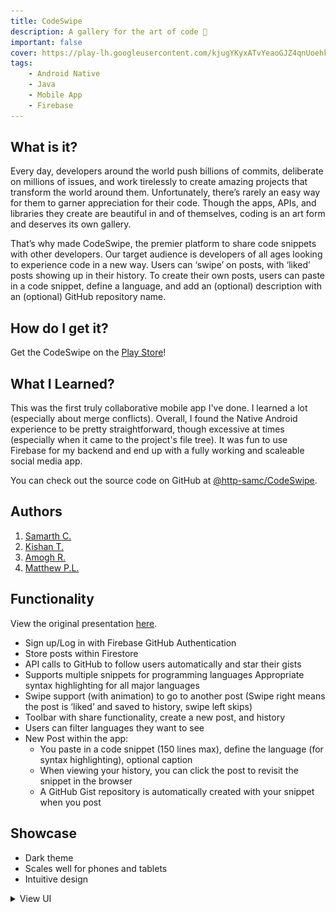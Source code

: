 ```yaml
---
title: CodeSwipe
description: A gallery for the art of code 💞
important: false
cover: https://play-lh.googleusercontent.com/kjugYKyxATvYeaoGJZ4qnUoehkFT6Le72_YQ6CUXqRt9pvzMjmDy_mM0fPMNrKO-ZI4=w720-h310-rw
tags:
    - Android Native
    - Java
    - Mobile App
    - Firebase
---
```


## What is it?
Every day, developers around the world push billions of commits, deliberate on millions of issues, and work tirelessly to create amazing projects that transform the world around them. Unfortunately, there’s rarely an easy way for them to garner appreciation for their code. Though the apps, APIs, and libraries they create are beautiful in and of themselves, coding is an art form and deserves its own gallery.

That’s why made CodeSwipe, the premier platform to share code snippets with other developers. Our target audience is developers of all ages looking to experience code in a new way. Users can ‘swipe’ on posts, with ‘liked’ posts showing up in their history. To create their own posts, users can paste in a code snippet, define a language, and add an (optional) description with an (optional) GitHub repository name.

## How do I get it?
Get the CodeSwipe on the [Play Store](https://play.google.com/store/apps/details?id=dev.smrth.www.codeswipe)!

## What I Learned?
This was the first truly collaborative mobile app I've done. I learned a lot (especially about merge conflicts). Overall, I found the Native Android experience to be pretty straightforward, though excessive at times (especially when it came to the project's file tree). It was fun to use Firebase for my backend and end up with a fully working and scaleable social media app.

You can check out the source code on GitHub at [@http-samc/CodeSwipe](https://github.com/http-samc/CodeSwipe).

## Authors
1. [Samarth C.](https://github.com/http-samc)
2. [Kishan T.](https://github.com/KishanTeeka)
3. [Amogh R.](https://github.com/booghaa)
4. [Matthew P.L.](https://github.com/bilbaothanos6)

## Functionality
View the original presentation [here](https://docs.google.com/presentation/d/1hbRp2vDYWBegtlSsMT9lSRWWYzY8sU5DWmXpRK2TjsQ/edit?usp=sharing).
- Sign up/Log in with Firebase GitHub Authentication
- Store posts within Firestore
- API calls to GitHub to follow users automatically and star their gists
- Supports multiple snippets for programming languages Appropriate syntax highlighting for all major languages
- Swipe support (with animation) to go to another post (Swipe right means the post is ‘liked’ and saved to history, swipe left skips)
- Toolbar with share functionality, create a new post, and history
- Users can filter languages they want to see
- New Post within the app:
    - You paste in a code snippet (150 lines max), define the language (for syntax highlighting), optional caption
    - When viewing your history, you can click the post to revisit the snippet in the browser
    - A GitHub Gist repository is automatically created with your snippet when you post

## Showcase
- Dark theme
- Scales well for phones and tablets
- Intuitive design

<details>
<summary>View UI</summary>

![CodeSwipe Auth](https://github.com/http-samc/CodeSwipe/blob/main/images/CodeSwipeAuthPhone.png?raw=true)

![CodeSwipe Create](https://github.com/http-samc/CodeSwipe/blob/main/images/CodeSwipeCreate.png?raw=true)

![CodeSwipe Filter](https://github.com/http-samc/CodeSwipe/blob/main/images/CodeSwipeFilter.png?raw=true)

![CodeSwipe Feed](https://github.com/http-samc/CodeSwipe/blob/main/images/CodeSwipeSwipe.png?raw=true)

</details>
<br>